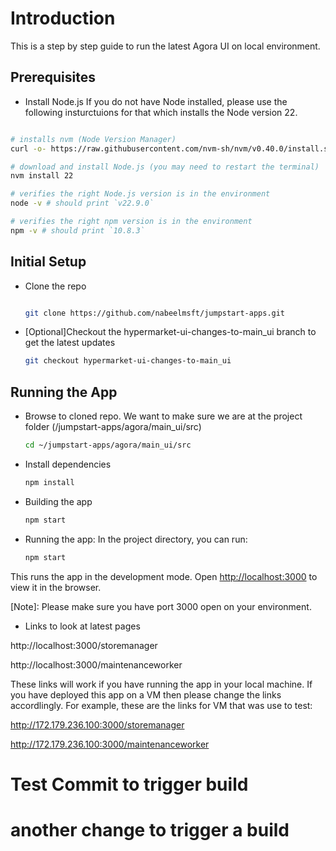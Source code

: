 # Introduction

This is a step by step guide to run the latest Agora UI on local environment.

## Prerequisites

- Install Node.js
If you do not have Node installed, please use the following insturctuions for that which installs the Node version 22.

```bash

# installs nvm (Node Version Manager)
curl -o- https://raw.githubusercontent.com/nvm-sh/nvm/v0.40.0/install.sh | bash

# download and install Node.js (you may need to restart the terminal)
nvm install 22

# verifies the right Node.js version is in the environment
node -v # should print `v22.9.0`

# verifies the right npm version is in the environment
npm -v # should print `10.8.3`

```

## Initial Setup

- Clone the repo

    ```bash

    git clone https://github.com/nabeelmsft/jumpstart-apps.git

    ```

- [Optional]Checkout the hypermarket-ui-changes-to-main_ui branch to get the latest updates

    ```bash
    git checkout hypermarket-ui-changes-to-main_ui
    ```

## Running the App

- Browse to cloned repo. We want to make sure we are at the project folder (/jumpstart-apps/agora/main_ui/src)

    ```bash
    cd ~/jumpstart-apps/agora/main_ui/src

    ```

- Install dependencies

    ```bash
    npm install
    ```

- Building the app

    ```bash
    npm start
    ```

- Running the app: In the project directory, you can run:

    ```bash
    npm start
    ```

This runs the app in the development mode.
Open [http://localhost:3000](http://localhost:3000) to view it in the browser.

[Note]: Please make sure you have port 3000 open on your environment.

- Links to look at latest pages

http://localhost:3000/storemanager

http://localhost:3000/maintenanceworker

These links will work if you have running the app in your local machine. If you have deployed this app on a VM then please change the links accordlingly. For example, these are the links for VM that was use to test:

http://172.179.236.100:3000/storemanager

http://172.179.236.100:3000/maintenanceworker

# Test Commit to trigger build
# another change to trigger a build
